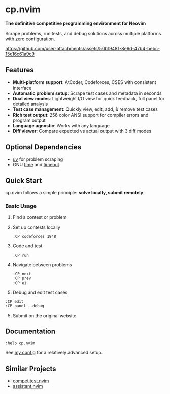 # cp.nvim

**The definitive competitive programming environment for Neovim**

Scrape problems, run tests, and debug solutions across multiple platforms with
zero configuration.

https://github.com/user-attachments/assets/50b19481-8e6d-47b4-bebc-15e16c61a9c9

## Features

- **Multi-platform support**: AtCoder, Codeforces, CSES with consistent
  interface
- **Automatic problem setup**: Scrape test cases and metadata in seconds
- **Dual view modes**: Lightweight I/O view for quick feedback, full panel for
  detailed analysis
- **Test case management**: Quickly view, edit, add, & remove test cases
- **Rich test output**: 256 color ANSI support for compiler errors and program
  output
- **Language agnostic**: Works with any language
- **Diff viewer**: Compare expected vs actual output with 3 diff modes

## Optional Dependencies

- [uv](https://docs.astral.sh/uv/) for problem scraping
- GNU [time](https://www.gnu.org/software/time/) and
  [timeout](https://www.gnu.org/software/coreutils/manual/html_node/timeout-invocation.html)

## Quick Start

cp.nvim follows a simple principle: **solve locally, submit remotely**.

### Basic Usage

1. Find a contest or problem
2. Set up contests locally

   ```
   :CP codeforces 1848
   ```

3. Code and test

   ```
   :CP run
   ```

4. Navigate between problems

   ```
   :CP next
   :CP prev
   :CP e1
   ```

5. Debug and edit test cases

```
:CP edit
:CP panel --debug
```

5. Submit on the original website

## Documentation

```vim
:help cp.nvim
```

See
[my config](https://github.com/barrett-ruth/dots/blob/main/nvim/lua/plugins/cp.lua)
for a relatively advanced setup.

## Similar Projects

- [competitest.nvim](https://github.com/xeluxee/competitest.nvim)
- [assistant.nvim](https://github.com/A7Lavinraj/assistant.nvim)
